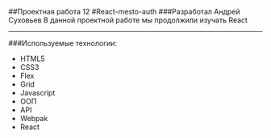 ##Проектная работа 12
#React-mesto-auth
###Разработал Андрей Суховьев
В данной проектной работе мы продолжили изучать React

___
###Используемые технологии:
* HTML5
* CSS3
* Flex
* Grid
* Javascript
* ООП
* API
* Webpak
* React
